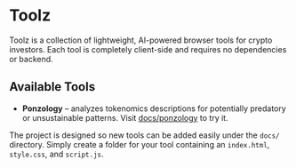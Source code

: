 # Toolz

Toolz is a collection of lightweight, AI-powered browser tools for crypto investors. Each tool is completely client-side and requires no dependencies or backend.

## Available Tools

- **Ponzology** – analyzes tokenomics descriptions for potentially predatory or unsustainable patterns. Visit [docs/ponzology](docs/ponzology/) to try it.

The project is designed so new tools can be added easily under the `docs/` directory. Simply create a folder for your tool containing an `index.html`, `style.css`, and `script.js`.
